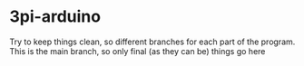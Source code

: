 # 3pi-arduino
Try to keep things clean, so different branches for each part of the program.
This is the main branch, so only final (as they can be) things go here
